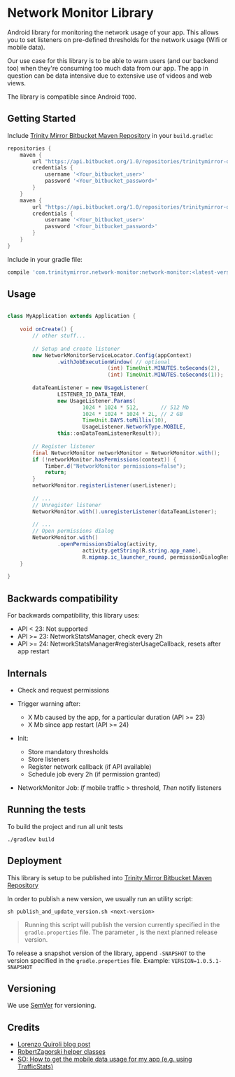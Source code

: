 # Network Monitor Library

Android library for monitoring the network usage of your app. This allows you to set listeners on 
pre-defined thresholds for the network usage (Wifi or mobile data). 

Our use case for this library is to be able to warn users (and our backend too) when they're consuming 
too much data from our app. The app in question can be data intensive due to extensive use of 
videos and web views.

The library is compatible since Android `TODO`. 

## Getting Started

Include [Trinity Mirror Bitbucket Maven Repository](bitbucket.org/trinitymirror-ondemand/trinity-maven-respository/)
in your ``build.gradle``:

```groovy
repositories {
    maven {
        url "https://api.bitbucket.org/1.0/repositories/trinitymirror-ondemand/trinity-maven-respository/raw/snapshots"
        credentials {
            username '<Your_bitbucket_user>'
            password '<Your_bitbucket_password>'
        }
    }
    maven {
        url "https://api.bitbucket.org/1.0/repositories/trinitymirror-ondemand/trinity-maven-respository/raw/releases"
        credentials {
            username '<Your_bitbucket_user>'
            password '<Your_bitbucket_password>'
        }
    }
}
```

Include in your gradle file: 

```groovy
compile 'com.trinitymirror.network-monitor:network-monitor:<latest-version>'
```

## Usage

```java

class MyApplication extends Application {
    
    void onCreate() {
        // other stuff...
        
        // Setup and create listener 
        new NetworkMonitorServiceLocator.Config(appContext)
                .withJobExecutionWindow( // optional
                                (int) TimeUnit.MINUTES.toSeconds(2),
                                (int) TimeUnit.MINUTES.toSeconds(1));
        
        dataTeamListener = new UsageListener(
                LISTENER_ID_DATA_TEAM, 
                new UsageListener.Params(
                        1024 * 1024 * 512,       // 512 Mb
                        1024 * 1024 * 1024 * 2L, // 2 GB
                        TimeUnit.DAYS.toMillis(10),
                        UsageListener.NetworkType.MOBILE, 
                this::onDataTeamListenerResult));
        
        // Register listener
        final NetworkMonitor networkMonitor = NetworkMonitor.with();
        if (!networkMonitor.hasPermissions(context)) {
            Timber.d("NetworkMonitor permissions=false");
            return;
        }
        networkMonitor.registerListener(userListener);
        
        // ...
        // Unregister listener
        NetworkMonitor.with().unregisterListener(dataTeamListener);
        
        // ...
        // Open permissions dialog
        NetworkMonitor.with()
                .openPermissionsDialog(activity,
                        activity.getString(R.string.app_name),
                        R.mipmap.ic_launcher_round, permissionDialogResult);
    }
    
}
```

## Backwards compatibility

For backwards compatibility, this library uses:

* API < 23: Not supported
* API >= 23: NetworkStatsManager, check every 2h
* API >= 24: NetworkStatsManager#registerUsageCallback, resets after app restart

## Internals

* Check and request permissions

* Trigger warning after:

  * X Mb caused by the app, for a particular duration (API >= 23)
  * X Mb since app restart (API >= 24)

* Init:

  * Store mandatory thresholds
  * Store listeners
  * Register network callback  (if API available)
  * Schedule job every 2h (if permission granted)

* NetworkMonitor Job: _If_ mobile traffic > threshold, _Then_ notify listeners

## Running the tests

To build the project and run all unit tests

```
./gradlew build
```

## Deployment

This library is setup to be published into 
[Trinity Mirror Bitbucket Maven Repository](bitbucket.org/trinitymirror-ondemand/trinity-maven-respository/)

In order to publish a new version, we usually run an utility script: 

```
sh publish_and_update_version.sh <next-version>
```

> Running this script will publish the version currently specified in the 
`gradle.properties` file. The parameter <next-version>, is the next planned release version.

To release a snapshot version of the library, append `-SNAPSHOT` to the version specified in 
the `gradle.properties` file. 
Example: `VERSION=1.0.5.1-SNAPSHOT`

## Versioning

We use [SemVer](http://semver.org/) for versioning. 

## Credits

* [Lorenzo Quiroli blog post](https://medium.com/@quiro91/build-a-data-usage-manager-in-android-e7991cfe7fe4)
* [RobertZagorski helper classes](https://github.com/RobertZagorski/NetworkStats)
* [SO: How to get the mobile data usage for my app (e.g. using TrafficStats)](https://stackoverflow.com/a/19435738/1383284)